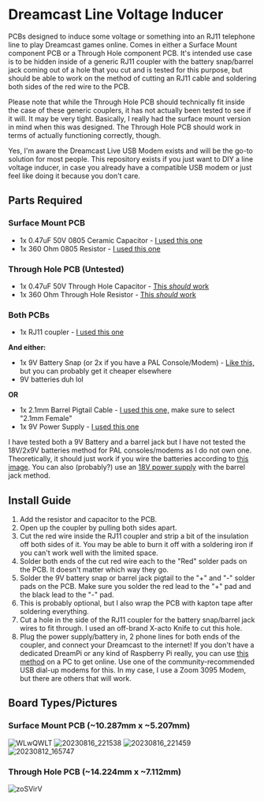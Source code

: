 # Dreamcast Line Voltage Inducer
PCBs designed to induce some voltage or something into an RJ11 telephone line to play Dreamcast games online. Comes in either a Surface Mount component PCB or a Through Hole component PCB. It's intended use case is to be hidden inside of a generic RJ11 coupler with the battery snap/barrel jack coming out of a hole that you cut and is tested for this purpose, but should be able to work on the method of cutting an RJ11 cable and soldering both sides of the red wire to the PCB.

Please note that while the Through Hole PCB should technically fit inside the case of these generic couplers, it has not actually been tested to see if it will. It may be very tight. Basically, I really had the surface mount version in mind when this was designed. The Through Hole PCB should work in terms of actually functioning correctly, though.

Yes, I'm aware the Dreamcast Live USB Modem exists and will be the go-to solution for most people. This repository exists if you just want to DIY a line voltage inducer, in case you already have a compatible USB modem or just feel like doing it because you don't care.

## Parts Required
### Surface Mount PCB
- 1x 0.47uF 50V 0805 Ceramic Capacitor - [I used this one](https://www.digikey.com/en/products/detail/samsung-electro-mechanics/CL21B474KBFNNNG/3894539)
- 1x 360 Ohm 0805 Resistor - [I used this one](https://www.digikey.com/en/products/detail/yageo/RC0805FR-07360RL/727886)

### Through Hole PCB (Untested)
- 1x 0.47uF 50V Through Hole Capacitor - [This *should* work](https://www.digikey.com/en/products/detail/w%C3%BCrth-elektronik/860010672004/5726903)
- 1x 360 Ohm Through Hole Resistor - [This *should* work](https://www.digikey.com/en/products/detail/stackpole-electronics-inc/CF18JT360R/1741690)

### Both PCBs
- 1x RJ11 coupler - [I used this one](https://www.amazon.com/dp/B09KX17R23?psc=1&)

**And either:**
- 1x 9V Battery Snap (or 2x if you have a PAL Console/Modem) - [Like this,](https://www.amazon.com/Battery-Connector-Plastic-Experiment-Equipment/dp/B08SL9X2YC) but you can probably get it cheaper elsewhere
- 9V batteries duh lol

**OR**

- 1x 2.1mm Barrel Pigtail Cable - [I used this one,](https://www.ledsupply.com/accessories/dc-barrel-plug-pigtail-cable) make sure to select "2.1mm Female"
- 1x 9V Power Supply - [I used this one](https://www.amazon.com/dp/B0BLYS33ZP)

I have tested both a 9V Battery and a barrel jack but I have not tested the 18V/2x9V batteries method for PAL consoles/modems as I do not own one. Theoretically, it should just work if you wire the batteries according to [this image](https://www.segasaturnshiro.com/wp-content/uploads/2022/06/LVI-PAL-1024x819.jpg). You can also (probably?) use an [18V power supply](https://www.amazon.co.uk/TKDY-Supply-Adapter-Electronics-Positive-Black/dp/B0BRPKVB5P/ref=sr_1_3?crid=2C0WTNA4J7N3&keywords=18v+power+supply&qid=1692327609&sprefix=18v+power+supp%2Caps%2C270&sr=8-3) with the barrel jack method.

## Install Guide
1. Add the resistor and capacitor to the PCB.
2. Open up the coupler by pulling both sides apart.
3. Cut the red wire inside the RJ11 coupler and strip a bit of the insulation off both sides of it. You may be able to burn it off with a soldering iron if you can't work well with the limited space.
4. Solder both ends of the cut red wire each to the "Red" solder pads on the PCB. It doesn't matter which way they go.
5. Solder the 9V battery snap or barrel jack pigtail to the "+" and "-" solder pads on the PCB. Make sure you solder the red lead to the "+" pad and the black lead to the "-" pad.
6. This is probably optional, but I also wrap the PCB with kapton tape after soldering everything.
7. Cut a hole in the side of the RJ11 coupler for the battery snap/barrel jack wires to fit through. I used an off-brand X-acto Knife to cut this hole.
8. Plug the power supply/battery in, 2 phone lines for both ends of the coupler, and connect your Dreamcast to the internet! If you don't have a dedicated DreamPi or any kind of Raspberry Pi really, you can use [this method](https://www.dreamcast-talk.com/forum/viewtopic.php?t=12731) on a PC to get online. Use one of the community-recommended USB dial-up modems for this. In my case, I use a Zoom 3095 Modem, but there are others that will work.

## Board Types/Pictures

### Surface Mount PCB (~10.287mm x ~5.207mm)
![WLwQWLT](https://github.com/joshman196/Dreamcast-Line-Voltage-Inducer/assets/114156648/7385febe-156f-481f-be75-710efa6102c5)
![20230816_221538](https://github.com/joshman196/Dreamcast-Line-Voltage-Inducer/assets/114156648/e033147f-3bba-42b8-867b-b44a83a18f96)
![20230816_221459](https://github.com/joshman196/Dreamcast-Line-Voltage-Inducer/assets/114156648/0a040784-087d-47ef-89cf-df0fc1243408)
![20230812_165747](https://github.com/joshman196/Dreamcast-Line-Voltage-Inducer/assets/114156648/a589aa6d-1d60-4130-9684-163ea989bfdc)

### Through Hole PCB (~14.224mm x ~7.112mm)
![zoSVirV](https://github.com/joshman196/Dreamcast-Line-Voltage-Inducer/assets/114156648/812123d8-5999-4744-a643-89d6e8038d44)
